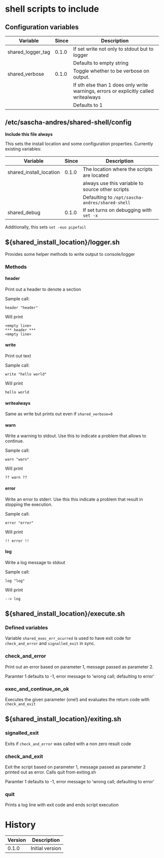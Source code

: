 # shell scripts to include

## Configuration variables

|Variable|Since|Description|
|---|---|---|
|shared_logger_tag|0.1.0|If set write not only to stdout but to logger|
|||Defaults to empty string|
|shared_verbose|0.1.0|Toggle whether to be verbose on output.|
|||If sth else than 1 does only write warnings, errors or explicitly called writealways|
|||Defaults to 1|

## /etc/sascha-andres/shared-shell/config

__Include this file always__

This sets the install location and some configuration properties. Currently existing variables:

|Variable|Since|Description|
|---|---|---|
|shared_install_location|0.1.0|The location where the scripts are located|
|||always use this variable to source other scripts|
|||Defaulting to `/opt/sascha-andres/shared-shell`|
|shared_debug|0.1.0|If set turns on debugging with `set -x`

Additionally, this sets `set -euo pipefail`

## ${shared_install_location}/logger.sh

Provides some helper methods to write output to console/logger

### Methods

#### header

Print out a header to denote a section

Sample call:

    header "header"
    
Will print

    <empty line>
    *** header ***
    <empty line>

#### write

Print out text

Sample call:

    write "hello world"

Will print

	hello world

#### writealways

Same as write but prints out even if `shared_verbose=0`

#### warn

Write a warning to stdout. Use this to indicate a problem that allows to continue.

Sample call:

    warn "warn"
    
Will print

	?? warn ??

#### error

Write an error to stderr. Use this this indicate a problem that result in stopping the execution.

Sample call:

    error "error"
    
Will print

	!! error !!

#### log

Write a log message to stdout

Sample call:

    log "log"

Will print

    --> log

## ${shared_install_location}/execute.sh

### Defined variables

Variable `shared_exec_err_ocurred` is used to have exit code for `check_and_error` and `signalled_exit` in sync.

### check_and_error

Print out an error based on parameter 1, message passed as parameter 2.

Paramter 1 defaults to -1, error message to 'wrong call; defaulting to error'

### exec_and_continue_on_ok

Executes the given parameter (one!) and evaluates the return code with `check_and_exit`

## ${shared_install_location}/exiting.sh

### signalled_exit

Exits if `check_and_error` was called with a non zero result code

### check_and_exit

Exit the script based on parameter 1, message passed as parameter 2 printed out as error. Calls quit from exiting.sh

Paramter 1 defaults to -1, error message to 'wrong call; defaulting to error'

### quit

Prints a log line with exit code and ends script execution

# History

|Version|Description|
|---|---|
|0.1.0|Initial version|